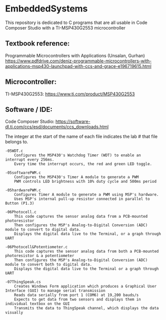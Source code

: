 # EmbeddedSystems
This repository is dedicated to C programs that are all usable in Code Composer Studio with a TI-MSP430G2553 microcontroller

## Textbook reference:
Programmable Microcontrollers with Applications (Unsalan, Gurhan) https://www.pdfdrive.com/deniz-programmable-microcontrollers-with-applications-msp430-launchpad-with-ccs-and-grace-e196719615.html

## Microcontroller:
TI-MSP430G2553: https://www.ti.com/product/MSP430G2553

## Software / IDE:
Code Composer Studio: https://software-dl.ti.com/ccs/esd/documents/ccs_downloads.html

The integer at the start of the name of each file indicates the lab # that file belongs to.

    -05WDT.c 
        Configures the MSP430's Watchdog Timer (WDT) to enable an interrupt every 256ms.
        Every time the interrupt occurs, the red and green LED toggle.
    
    -05softwarePWM.c
        Configures the MSP430's Timer A module to generate a PWM
        PWM controls LED brightness with 10% duty cycle and 500ms period
        
    -05hardwarePWM.c
        Configures Timer A module to generate a PWM using MSP's hardware.
        Uses MSP's internal pull-up resistor connected in parallel to Button (P1.3)

    -06Photocell.c
        This code captures the sensor analog data from a PCB-mounted photoresistor
        Then configures the MSP's Analog-to-Digital Conversion (ADC) module to convert to digital data.
        Displays the digital data live to the Terminal, or a graph through UART
    
    -06Photocell&Potentiometer.c
        This code captures the sensor analog data from both a PCB-mounted photoresistor & a potentiometer
        Then configures the MSP's Analog-to-Digital Conversion (ADC) module to convert both to digital data.
        Displays the digital data live to the Terminal or a graph through UART
        
    -07ThingSpeak.cs
        Creates Windows Form application which produces a Graphical User Interface (GUI) to manage serial transmission
        Reads data serially from port 1 (COM6) at 19,200 bauds/s
        Expects to get data from two sensors and displays them in individual textbox on the GUI
        Transmits the data to ThingSpeak channel, which displays the data visually
        
    
